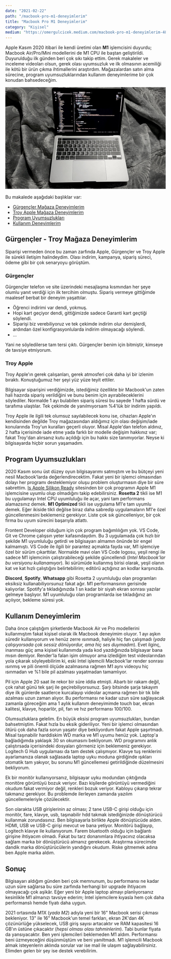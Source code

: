 ```yaml
---
date: "2021-02-22"
path: "/macbook-pro-m1-deneyimlerim"
title: "Macbook Pro M1 Deneyimlerim"
category: "Kişisel"
medium: "https://omergulcicek.medium.com/macbook-pro-m1-deneyimlerim-489f5742995d"
---
```


Apple Kasım 2020 itibari ile kendi üretimi olan **M1** işlemcisini duyurdu; Macbook Air/Pro/Mini modellerini de M1 CPU ile baştan geliştirildi. Duyurulduğu ilk günden beri çok sıkı takip ettim. Gerek makaleler ve inceleme videoları olsun, gerek olası uyumsuzluk ve ilk olmasının acemiliği ile kötü bir ürün çıkma ihtimallerini araştırdım. Mağazalardan satın alma sürecine, program uyumsuzluklarından kullanım deneyimlerime bir çok konudan bahsedeceğim.


![Macbook Pro M1](../../assets/img/blog/2021-02-22/macbook-pro.jpg)

Bu makalede aşağıdaki başlıklar var:

- <a href="#gurgencler">Gürgençler Mağaza Deneyimlerim</a>
- <a href="#troy-apple">Troy Apple Mağaza Deneyimlerim</a>
- <a href="#program-uyumsuzluklari">Program Uyumsuzlukları</a>
- <a href="#kullanim-deneyimlerim">Kullanım Deneyimlerim</a>

## Gürgençler - Troy Mağaza Deneyimlerim

Siparişi vermeden önce bu zaman zarfında Apple, Gürgençler ve Troy Apple ile sürekli iletişim halindeydim. Olası indirim, kampanya, sipariş süreci, ödeme gibi bir çok senaryoyu görüştüm.

### Gürgençler

Gürgençler telefon ve site üzerindeki mesajlaşma kısmından her şeye olumlu yanıt verdiği için ilk tercihim olmuştu. Sipariş vermeye gittiğimde maalesef berbat bir deneyim yaşattılar.

- Öğrenci indirimi var dendi, yokmuş.
- Hopi kart geçiyor dendi, gittiğimizde sadece Garanti kart geçtiği söylendi.
- Siparişi biz verebiliyoruz ve tek çekimde indirim olur demişlerdi, ardından özel konfigrasyonlularda indirim olmayacağı söylendi.
- ...

Yani ne söyledilerse tam tersi çıktı. Gürgençler benim için bitmiştir, kimseye de tavsiye etmiyorum.

### Troy Apple

Troy Apple'ın gerek çalışanları, gerek atmosferi çok daha iyi bir izlenim bıraktı. Konuştuğumuz her şeyi yüz yüze teyit ettiler.

Bilgisayar siparişini verdiğimizde, istediğimiz özellikte bir Macbook'un zaten hali hazırda sipariş verildiğini ve bunu benim için ayırabileceklerini söylediler. Normalde 1 ayı bulabilen sipariş süresi bu sayede 1 hafta sürdü ve tarafıma ulaştılar. Tek çekimde de yanılmıyorsam %4'lük bir indirim yapıldı.

Troy Apple ile ilgili tek olumsuz sayılabilecek konu ise, cihazları Apple'ın kendisinden değilde Troy mağazasından aldığımız için olası değişim/iade konularında Troy'un kuralları geçerli oluyor. Misal Apple'dan telefon aldınız, 2 hafta içerisinde iade etme yada farklı bir modelle değişim hakkınız var; fakat Troy'dan alırsanız kutu açıldığı için bu hakkı size tanımıyorlar. Neyse ki bilgisayarda hiçbir sorun yaşamadım.

## Program Uyumsuzlukları

2020 Kasım sonu üst düzey oyun bilgisayarımı satmıştım ve bu bütçeyi yeni nesil Macbook'larda değerlendirecektim. Fakat yeni bir işlemci olmasından dolayı her programı desteklemiyor oluşu problem oluşturmasın diye bir süre sabrettim. <a href="https://isapplesiliconready.com/" target="_blank" rel="noreferrer noopener">Is Apple Silikon Ready</a> sitesinden bir çok programın Apple M1 işlemcisine uyumlu olup olmadığını takip edebilirsiniz. **Rosetta 2** tikli ise M1 bu uygulamayı Intel CPU uyumluluğu ile açar, yani tam performans alamazsınız demek. **M1 Optimized** tikli ise uygulama M1'e tam uyumlu demek. Eğer ikiside tikli değilse biraz daha sabredip uygulamaların M1'e özel güncellenmesini beklemeniz gerekiyor. Liste çok sık güncelleniyor, bir çok firma bu uyum sürecini başarıyla atlattı.

Frontent Developer olduğum için çok program bağımlılığım yok. VS Code, Git ve Chrome çalışsın yeter kafasındaydım. Bu 3 uygulamada çok hızlı bir şekilde M1 uyumluluğu getirdi ve bilgisayarı almamın önünde bir engel kalmamıştı. VS Code ile ilgili bir parantez açmakta fayda var, M1 işlemciye özel bir sürüm çıkarttılar. Normalde mavi olan VS Code logosu, yeşil rengi ile sadece M1 işlemcinin çalıştırabileceği şekilde güncellendi (*Intel Macbook'lar bu versiyonu kullanamıyor*). İki sürümüde kullanmış birisi olarak, yeşil olanın kat ve kat hızlı çalıştığını belirtebilirim; editörü açtığınız an kodlar karşınızda.

**Discord**, **Spotify**, **Whatsapp** gibi Rosetta 2 uyumluluğu olan programları eksiksiz kullanabiliyorsunuz fakat ağır. M1 performansının gerisinde kalıyorlar. Spotify'a tıkladığınızda 1 sn kadar bir siyah ekran sonrası yazılar gelmeye başlıyor. M1 uyumluluğu olan programlarda ise tıkladığınız an açılıyor, bekleme süresi yok.


## Kullanım Deneyimlerim

Daha önce çalıştığım şirketlerde Macbook Air ve Pro modellerini kullanmıştım fakat kişisel olarak ilk Macbook deneyimim oluyor. 1 ayı aşkın süredir kullanıyorum ve henüz zerre ısınmadı, haliyle hiç fan çalışmadı (*yada çalışıyorsada çok sessiz dönüyordur, ama hiç ses duymadım*). Evet ilginç, inanması güç ama kişisel kullanımda yada kod yazdığınızda bilgisayar bana mısın demiyor. Render'la falan işim olmuyor ama izlediğim test videolarından yola çıkarak söyleyebilirim ki, eski Intel işlemcili Macbook'lar render sonrası ısınmış ve pili önemli ölçüde azalmasına rağmen M1 aynı videoyu hiç ısınmadan ve %1 bile pil azalması yaşatmadan tamamlıyor.

Pil için Apple 20 saat ile rekor bir süre iddia etmişti. Abartı bir rakam değil, çok rahat günü tek şarj ile geçirebiliyorsunuz. Şarjı bitsinde şarja takayım diye ilk günlerde saatlerce kurcalayıp videolar açmama rağmen bir tık bile azalması uzun zaman alıyor. Bu performansı ne kadar uzun süre sağlayacak zamanla göreceğim ama 1 aylık kullanım deneyimimde touch bar, ekran kalitesi, klavye, hoparlör, pil, fan ve hız performansı 100/100.

Olumsuzluklara gelelim. En büyük eksisi program uyumsuzlukları, bundan bahsetmiştim. Fakat hızla bu eksik gideriliyor. Yeni bir işlemci olmasından ötürü çok daha fazla sorun yaşatır diye bekliyordum fakat Apple şaşırtmadı. Misal taşınabilir harddiskim WD marka ve M1 uyumu henüz yok. Laptop'a bağladığımda yaklaşık 30 sn okumasını bekliyorum. WD programını anlık çalıştırsada içerisindeki dosyaları görmeniz için beklemeniz gerekiyor. Logitech G Hub uygulaması da tam destek çalışmıyor. Klavye tuş renklerini ayarlamanıza olanak sağlasada laptop uyku moduna girdiğinde ışıkları otomatik tam yakıyor, bu sorunu M1 güncellemesi getirildiğinde düzelmesini bekliyorum.

Ek bir monitör kullanıyorsanız, bilgisayar uyku modundan çıktığında monitöre görüntüyü bozuk veriyor. Bazı kişilerde görüntüyü vermediğini okudum fakat vermiyor değil, renkleri bozuk veriyor. Kabloyu çıkarıp tekrar takmanız gerekiyor. Bu problemde ilerleyen zamanda yazılım güncellemeleriyle çözülecektir.

Son olarakta USB girişlerinin az olması; 2 tane USB-C girişi olduğu için monitör, fare, klavye, usb, taşınabilir hdd takmak istediğinizde dönüştürücü kullanmak zorundasınız. Ben bilgisayarla birlikte Apple dönüştücüde aldım. HDMI, USB ve USB-C girişi mevcut ve bana yetiyor. Monitörü bağlayıp, Logitech klavye ile kullanıyorum. Farem bluetooth olduğu için bağlantı girişine ihtiyacım olmadı. Fakat bu tarz donanımlara ihtiyacınız olacaksa sağlam marka bir dönüştürücü almanız gerekecek. Araştırma sürecimde dandik marka dönüştürücülerin yandığını okudum. Riske gitmemek adına ben Apple marka aldım.

## Sonuç

Bilgisayarı aldığım günden beri çok memnunum, bu performansı ne kadar uzun süre sağlarsa bu süre zarfında herhangi bir upgrade ihtiyacım olmayacağı çok aşikâr. Eğer yeni bir Apple laptop almayı planlıyorsanız kesinlikle M1 almanızı tavsiye ederim; Intel işlemcilere kıyasla hem çok daha performanslı hemde fiyatı daha uygun.

2021 ortasında M1X (*yada M2*) adıyla yeni bir 16" Macbook serisi çıkması bekleniyor. 13" ile 16" Macbook'un temel farkları, ekran 2K'dan 4K çözünürlüğe yükselecek, USB giriş sayısı artacaktır ve RAM kapasitesi 16 GB'ın üstüne çıkacaktır (*hepsi olması olası tahminlerim*). Tabi bunlar fiyata da yansıyacaktır. Ben yeni işlemcileri beklemeden M1 aldım. Performansı beni üzmeyeceğini düşünmüştüm ve beni yanıltmadı. M1 işlemcili Macbook almak isteyenlerin aklında sorular var ise mail ile ulaşım sağlayabilirsiniz. Elimden gelen bir şey ise destek verebilirim.